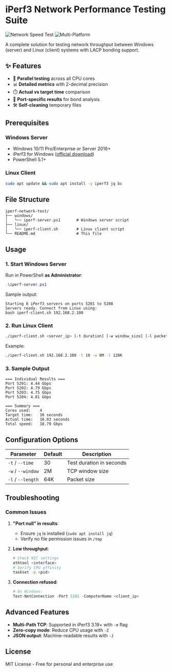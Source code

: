 # iPerf3 Network Performance Testing Suite

![Network Speed Test](https://img.shields.io/badge/network-testing-blue) 
![Multi-Platform](https://img.shields.io/badge/platform-Windows%20%7C%20Linux-lightgrey)

A complete solution for testing network throughput between Windows (server) and Linux (client) systems with LACP bonding support.

## ✨ Features

- 🚀 **Parallel testing** across all CPU cores  
- 📊 **Detailed metrics** with 2-decimal precision  
- ⏱️ **Actual vs target time** comparison  
- 🔗 **Port-specific results** for bond analysis  
- 🛠️ **Self-cleaning** temporary files  

## Prerequisites

### Windows Server
- Windows 10/11 Pro/Enterprise or Server 2016+  
- iPerf3 for Windows ([official download](https://iperf.fr/iperf-download.php))  
- PowerShell 5.1+  

### Linux Client
```bash
sudo apt update && sudo apt install -y iperf3 jq bc
```

## File Structure

```
iperf-network-test/
├── windows/
│   └── iperf-server.ps1       # Windows server script
├── linux/
│   └── iperf-client.sh        # Linux client script
└── README.md                  # This file
```

## Usage

### 1. Start Windows Server

Run in PowerShell **as Administrator**:

```powershell
.\iperf-server.ps1
```

Sample output:

```
Starting 8 iPerf3 servers on ports 5201 to 5208
Servers ready. Connect from Linux using:
bash iperf-client.sh 192.168.2.100
```

### 2. Run Linux Client

```bash
./iperf-client.sh <server_ip> [-t duration] [-w window_size] [-l packet_size]
```

Example:

```bash
./iperf-client.sh 192.168.2.100 -t 10 -w 8M -l 128K
```

### 3. Sample Output

```
=== Individual Results ===
Port 5201: 4.44 Gbps
Port 5202: 4.79 Gbps
Port 5203: 4.75 Gbps
Port 5204: 4.81 Gbps

=== Summary ===
Cores used:    4
Target time:   10 seconds
Actual time:   10.03 seconds
Total speed:   18.79 Gbps
```

## Configuration Options

| Parameter         | Default | Description              |
| ----------------- | ------- | ------------------------ |
| `-t` / `--time`   | 30      | Test duration in seconds |
| `-w` / `--window` | 2M      | TCP window size          |
| `-l` / `--length` | 64K     | Packet size              |

## Troubleshooting

### Common Issues

1. **"Port null" in results**:

   - Ensure `jq` is installed (`sudo apt install jq`)
   - Verify no file permission issues in `/tmp`

2. **Low throughput**:

   ```bash
   # Check NIC settings
   ethtool <interface>
   # Verify CPU affinity
   taskset -p <pid>
   ```

3. **Connection refused**:

   ```powershell
   # On Windows:
   Test-NetConnection -Port 5201 -ComputerName <client_ip>
   ```

## Advanced Features

- **Multi-Path TCP**: Supported in iPerf3 3.19+ with `-m` flag
- **Zero-copy mode**: Reduce CPU usage with `-Z`
- **JSON output**: Machine-readable results with `-J`

## License

MIT License - Free for personal and enterprise use
